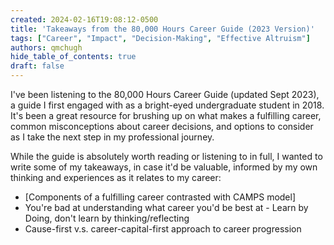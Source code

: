```yaml
---
created: 2024-02-16T19:08:12-0500
title: 'Takeaways from the 80,000 Hours Career Guide (2023 Version)'
tags: ["Career", "Impact", "Decision-Making", "Effective Altruism"]
authors: qmchugh
hide_table_of_contents: true
draft: false
---
```


I've been listening to the 80,000 Hours Career Guide (updated Sept 2023), a guide I first engaged with as a bright-eyed undergraduate student in 2018. It's been a great resource for brushing up on what makes a fulfilling career, common misconceptions about career decisions, and options to consider as I take the next step in my professional journey.

While the guide is absolutely worth reading or listening to in full, I wanted to write some of my takeaways, in case it'd be valuable, informed by my own thinking and experiences as it relates to my career:
- [Components of a fulfilling career contrasted with CAMPS model]
- You're bad at understanding what career you'd be best at - Learn by Doing, don't learn by thinking/reflecting
- Cause-first v.s. career-capital-first approach to career progression